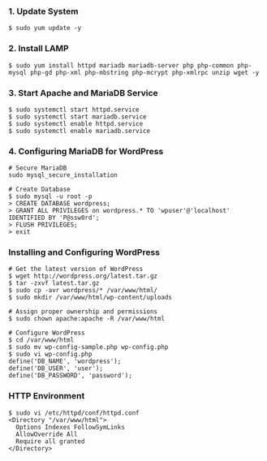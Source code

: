 ### 1. Update System
```shell
$ sudo yum update -y
```

### 2. Install LAMP
```shell
$ sudo yum install httpd mariadb mariadb-server php php-common php-mysql php-gd php-xml php-mbstring php-mcrypt php-xmlrpc unzip wget -y
```

### 3. Start Apache and MariaDB Service
```shell
$ sudo systemctl start httpd.service
$ sudo systemctl start mariadb.service
$ sudo systemctl enable httpd.service
$ sudo systemctl enable mariadb.service
```

### 4. Configuring MariaDB for WordPress
```shell
# Secure MariaDB
sudo mysql_secure_installation

# Create Database
$ sudo mysql -u root -p
> CREATE DATABASE wordpress;
> GRANT ALL PRIVILEGES on wordpress.* TO 'wpuser'@'localhost' IDENTIFIED BY 'P@ssw0rd';
> FLUSH PRIVILEGES;
> exit
```

### Installing and Configuring WordPress
```shell
# Get the latest version of WordPress
$ wget http://wordpress.org/latest.tar.gz
$ tar -zxvf latest.tar.gz
$ sudo cp -avr wordpress/* /var/www/html/
$ sudo mkdir /var/www/html/wp-content/uploads

# Assign proper ownership and permissions
$ sudo chown apache:apache -R /var/www/html

# Configure WordPress
$ cd /var/www/html
$ sudo mv wp-config-sample.php wp-config.php
$ sudo vi wp-config.php
define('DB_NAME', 'wordpress');
define('DB_USER', 'user');
define('DB_PASSWORD', 'password');
```

### HTTP Environment
```shell
$ sudo vi /etc/httpd/conf/httpd.conf
<Directory "/var/www/html">
  Options Indexes FollowSymLinks
  AllowOverride All
  Require all granted
</Directory>




